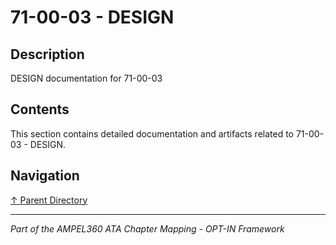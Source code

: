 # 71-00-03 - DESIGN

## Description

DESIGN documentation for 71-00-03

## Contents

This section contains detailed documentation and artifacts related to 71-00-03 - DESIGN.

## Navigation

[↑ Parent Directory](../README.md)

---

*Part of the AMPEL360 ATA Chapter Mapping - OPT-IN Framework*
